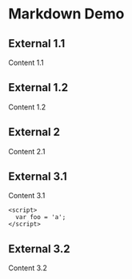 # Markdown Demo



## External 1.1

Content 1.1


## External 1.2

Content 1.2



## External 2

Content 2.1



## External 3.1

Content 3.1

    <script>
      var foo = 'a';
    </script>


## External 3.2

Content 3.2
